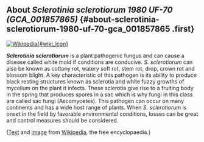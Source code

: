 About *Sclerotinia sclerotiorum 1980 UF-70 (GCA\_001857865)* {#about-sclerotinia-sclerotiorum-1980-uf-70-gca_001857865 .first}
------------------------------------------------------------

[![Wikipedia](/img/wikipedia_logo_v2_en.png){#wiki_icon}](http://en.wikipedia.org/wiki/Sclerotinia_sclerotiorum)

***Sclerotinia sclerotiorum*** is a plant pathogenic fungus and can
cause a disease called white mold if conditions are conducive. *S.
sclerotiorum* can also be known as cottony rot, watery soft rot, stem
rot, drop, crown rot and blossom blight. A key characteristic of this
pathogen is its ability to produce black resting structures known as
sclerotia and white fuzzy growths of mycelium on the plant it infects.
These sclerotia give rise to a fruiting body in the spring that produces
spores in a sac which is why fungi in this class are called sac fungi
(Ascomycetes). This pathogen can occur on many continents and has a wide
host range of plants. When *S. sclerotiorum* is onset in the field by
favorable environmental conditions, losses can be great and control
measures should be considered.

([Text](http://en.wikipedia.org/wiki/Sclerotinia_sclerotiorum) and
[image](https://commons.wikimedia.org/wiki/File:Sclerotinia_sclerotiorum.jpg)
from [Wikipedia](http://en.wikipedia.org/), the free encyclopaedia.)
